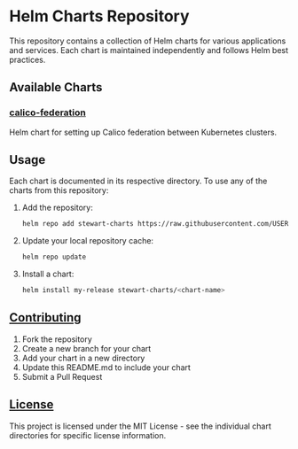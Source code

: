 # Helm Charts Repository

This repository contains a collection of Helm charts for various applications and services. Each chart is maintained independently and follows Helm best practices.

## Available Charts

### [calico-federation](./calico-federation)
Helm chart for setting up Calico federation between Kubernetes clusters.

## Usage

Each chart is documented in its respective directory. To use any of the charts from this repository:

1. Add the repository:
   ```bash
   helm repo add stewart-charts https://raw.githubusercontent.com/USERNAME/helm-charts/main/
   ```

2. Update your local repository cache:
   ```bash
   helm repo update
   ```

3. Install a chart:
   ```bash
   helm install my-release stewart-charts/<chart-name>
   ```

## [Contributing](./CONTRIBUTING.md)

1. Fork the repository
2. Create a new branch for your chart
3. Add your chart in a new directory
4. Update this README.md to include your chart
5. Submit a Pull Request

## [License](./LICENSE)

This project is licensed under the MIT License - see the individual chart directories for specific license information.
